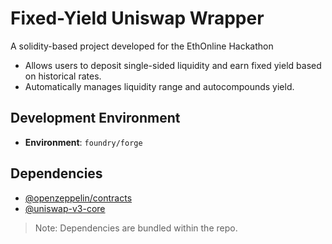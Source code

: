# Fixed-Yield Uniswap Wrapper

A solidity-based project developed for the EthOnline Hackathon

- Allows users to deposit single-sided liquidity and earn fixed yield based on historical rates.
- Automatically manages liquidity range and autocompounds yield.

## Development Environment

- **Environment**: `foundry/forge`

## Dependencies

- [@openzeppelin/contracts](https://github.com/OpenZeppelin/openzeppelin-contracts)
- [@uniswap-v3-core](https://github.com/Uniswap/v3-core)

> Note: Dependencies are bundled within the repo.
